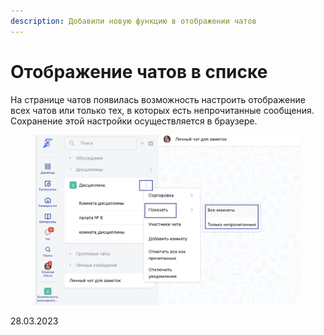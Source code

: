 ```yaml
---
description: Добавили новую функцию в отображении чатов
---
```


# Отображение чатов в списке

На странице чатов появилась возможность настроить отображение всех чатов или только тех, в которых есть непрочитанные сообщения. Сохранение этой настройки осуществляется в браузере.

<figure><img src="../../.gitbook/assets/image (376).png" alt=""><figcaption></figcaption></figure>

28.03.2023
